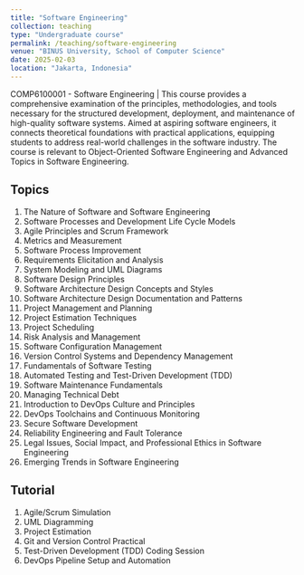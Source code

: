 ```yaml
---
title: "Software Engineering"
collection: teaching
type: "Undergraduate course"
permalink: /teaching/software-engineering
venue: "BINUS University, School of Computer Science"
date: 2025-02-03
location: "Jakarta, Indonesia"
---
```


COMP6100001 - Software Engineering | This course provides a comprehensive examination of the principles, methodologies, and tools necessary for the structured development, deployment, and maintenance of high-quality software systems. Aimed at aspiring software engineers, it connects theoretical foundations with practical applications, equipping students to address real-world challenges in the software industry. The course is relevant to Object-Oriented Software Engineering and Advanced Topics in Software Engineering.

## Topics
1. The Nature of Software and Software Engineering
2. Software Processes and Development Life Cycle Models
3. Agile Principles and Scrum Framework
4. Metrics and Measurement
5. Software Process Improvement
6. Requirements Elicitation and Analysis
7. System Modeling and UML Diagrams
8. Software Design Principles
9. Software Architecture Design Concepts and Styles
10. Software Architecture Design Documentation and Patterns
11. Project Management and Planning
12. Project Estimation Techniques
13. Project Scheduling
14. Risk Analysis and Management
15. Software Configuration Management
16. Version Control Systems and Dependency Management
17. Fundamentals of Software Testing
18. Automated Testing and Test-Driven Development (TDD)
19. Software Maintenance Fundamentals
20. Managing Technical Debt
21. Introduction to DevOps Culture and Principles
22. DevOps Toolchains and Continuous Monitoring
23. Secure Software Development
24. Reliability Engineering and Fault Tolerance
25. Legal Issues, Social Impact, and Professional Ethics in Software Engineering
26. Emerging Trends in Software Engineering

## Tutorial
1. Agile/Scrum Simulation
2. UML Diagramming
2. Project Estimation
3. Git and Version Control Practical
4. Test-Driven Development (TDD) Coding Session
5. DevOps Pipeline Setup and Automation